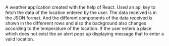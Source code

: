 A weather application created with the help of React. Used an api key to fetch the data of the location entered by the user. The data received is in the JSON format. And the different components of the data received is shown in the diffenrent rows and also the background also changes according to the temperature of the location. If the user enters a place which does not exist the an alert pops up displaying message that to enter a valid location.